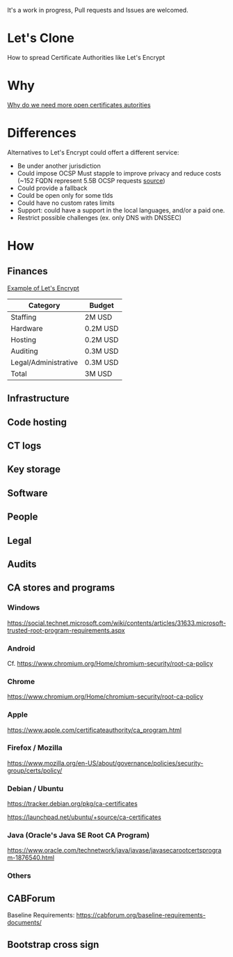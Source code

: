 It's a work in progress, Pull requests and Issues are welcomed.

# Let's Clone

How to spread Certificate Authorities like Let's Encrypt

# Why

[Why do we need more open certificates autorities](/WHY.md)

# Differences

Alternatives to Let's Encrypt could offert a different service:

- Be under another jurisdiction
- Could impose OCSP Must stapple to improve privacy and reduce costs (~152 FQDN represent 5.5B OCSP requests [source](https://letsencrypt.org/2018/12/31/looking-forward-to-2019.html))
- Could provide a fallback
- Could be open only for some tlds
- Could have no custom rates limits
- Support: could have a support in the local languages, and/or a paid one.
- Restrict possible challenges (ex. only DNS with DNSSEC)

# How

## Finances

[Example of Let's Encrypt](/FINANCES.md)

|Category|Budget|
|---|---|
|Staffing|2M USD|
|Hardware|0.2M USD|
|Hosting|0.2M USD|
|Auditing|0.3M USD|
|Legal/Administrative|0.3M USD|
|Total|3M USD|

## Infrastructure
## Code hosting
## CT logs
## Key storage
## Software
## People
## Legal
## Audits
## CA stores and programs

### Windows

https://social.technet.microsoft.com/wiki/contents/articles/31633.microsoft-trusted-root-program-requirements.aspx

### Android

Cf. https://www.chromium.org/Home/chromium-security/root-ca-policy

### Chrome

https://www.chromium.org/Home/chromium-security/root-ca-policy

### Apple

https://www.apple.com/certificateauthority/ca_program.html

### Firefox / Mozilla

https://www.mozilla.org/en-US/about/governance/policies/security-group/certs/policy/

### Debian / Ubuntu

https://tracker.debian.org/pkg/ca-certificates

https://launchpad.net/ubuntu/+source/ca-certificates

### Java (Oracle's Java SE Root CA Program)

https://www.oracle.com/technetwork/java/javase/javasecarootcertsprogram-1876540.html

### Others

## CABForum

Baseline Requirements: https://cabforum.org/baseline-requirements-documents/
## Bootstrap cross sign
